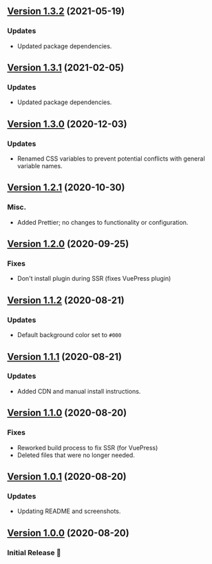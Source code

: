 ## [Version 1.3.2](https://github.com/adamdehaven/vue-custom-tooltip/releases/tag/v1.3.2) (2021-05-19)

### Updates

- Updated package dependencies.

## [Version 1.3.1](https://github.com/adamdehaven/vue-custom-tooltip/releases/tag/v1.3.1) (2021-02-05)

### Updates

- Updated package dependencies.

## [Version 1.3.0](https://github.com/adamdehaven/vue-custom-tooltip/releases/tag/v1.3.0) (2020-12-03)

### Updates

- Renamed CSS variables to prevent potential conflicts with general variable names.

## [Version 1.2.1](https://github.com/adamdehaven/vue-custom-tooltip/releases/tag/v1.2.1) (2020-10-30)

### Misc.

- Added Prettier; no changes to functionality or configuration.

## [Version 1.2.0](https://github.com/adamdehaven/vue-custom-tooltip/releases/tag/v1.2.0) (2020-09-25)

### Fixes

- Don't install plugin during SSR (fixes VuePress plugin)

## [Version 1.1.2](https://github.com/adamdehaven/vue-custom-tooltip/releases/tag/v1.1.2) (2020-08-21)

### Updates

- Default background color set to `#000`

## [Version 1.1.1](https://github.com/adamdehaven/vue-custom-tooltip/releases/tag/v1.1.1) (2020-08-21)

### Updates

- Added CDN and manual install instructions.

## [Version 1.1.0](https://github.com/adamdehaven/vue-custom-tooltip/releases/tag/v1.1.0) (2020-08-20)

### Fixes

- Reworked build process to fix SSR (for VuePress)
- Deleted files that were no longer needed.

## [Version 1.0.1](https://github.com/adamdehaven/vue-custom-tooltip/releases/tag/v1.0.1) (2020-08-20)

### Updates

- Updating README and screenshots.

## [Version 1.0.0](https://github.com/adamdehaven/vue-custom-tooltip/releases/tag/v1.0.0) (2020-08-20)

### Initial Release :tada:
